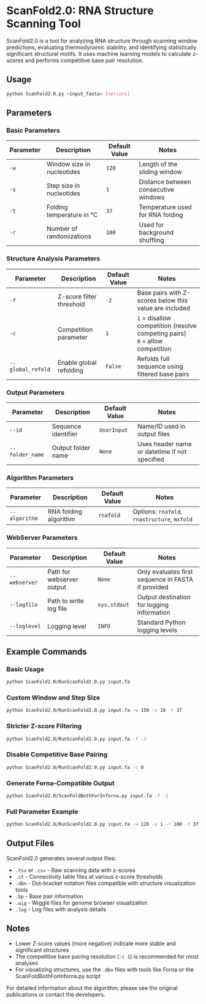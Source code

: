# ScanFold2.0: RNA Structure Scanning Tool

ScanFold2.0 is a tool for analyzing RNA structure through scanning window predictions, evaluating thermodynamic stability, and identifying statistically significant structural motifs. It uses machine learning models to calculate z-scores and performs competitive base pair resolution.

## Usage

```bash
python ScanFold2.0.py <input_fasta> [options]
```

## Parameters

### Basic Parameters

| Parameter | Description | Default Value | Notes |
|-----------|-------------|---------------|-------|
| `-w` | Window size in nucleotides | `120` | Length of the sliding window |
| `-s` | Step size in nucleotides | `1` | Distance between consecutive windows |
| `-t` | Folding temperature in °C | `37` | Temperature used for RNA folding |
| `-r` | Number of randomizations | `100` | Used for background shuffling |

### Structure Analysis Parameters

| Parameter | Description | Default Value | Notes |
|-----------|-------------|---------------|-------|
| `-f` | Z-score filter threshold | `-2` | Base pairs with Z-scores below this value are included |
| `-c` | Competition parameter | `1` | `1` = disallow competition (resolve competing pairs)<br>`0` = allow competition |
| `--global_refold` | Enable global refolding | `False` | Refolds full sequence using filtered base pairs |

### Output Parameters

| Parameter | Description | Default Value | Notes |
|-----------|-------------|---------------|-------|
| `--id` | Sequence identifier | `UserInput` | Name/ID used in output files |
| `--folder_name` | Output folder name | `None` | Uses header name or datetime if not specified |

### Algorithm Parameters

| Parameter | Description | Default Value | Notes |
|-----------|-------------|---------------|-------|
| `--algorithm` | RNA folding algorithm | `rnafold` | Options: `rnafold`, `rnastructure`, `mxfold` |

### WebServer Parameters

| Parameter | Description | Default Value | Notes |
|-----------|-------------|---------------|-------|
| `--webserver` | Path for webserver output | `None` | Only evaluates first sequence in FASTA if provided |
| `--logfile` | Path to write log file | `sys.stdout` | Output destination for logging information |
| `--loglevel` | Logging level | `INFO` | Standard Python logging levels |

## Example Commands

### Basic Usage
```bash
python ScanFold2.0/RunScanFold2.0.py input.fa
```

### Custom Window and Step Size
```bash
python ScanFold2.0/RunScanFold2.0.py input.fa -w 150 -s 10 -t 37
```

### Stricter Z-score Filtering
```bash
python ScanFold2.0/RunScanFold2.0.py input.fa -f -3
```

### Disable Competitive Base Pairing
```bash
python ScanFold2.0/RunScanFold2.0.py input.fa -c 0
```

### Generate Forna-Compatible Output
```bash
python ScanFold2.0/ScanFoldBothForInforna.py input.fa -f -2
```

### Full Parameter Example
```bash
python ScanFold2.0/RunScanFold2.0.py input.fa -w 120 -s 1 -r 100 -t 37 -f -2 -c 1 --id MyRNA --global_refold
```

## Output Files

ScanFold2.0 generates several output files:

- `.tsv` or `.csv` - Raw scanning data with z-scores
- `.ct` - Connectivity table files at various z-score thresholds
- `.dbn` - Dot-bracket notation files compatible with structure visualization tools
- `.bp` - Base pair information
- `.wig` - Wiggle files for genome browser visualization
- `.log` - Log files with analysis details

## Notes

- Lower Z-score values (more negative) indicate more stable and significant structures
- The competitive base pairing resolution (`-c 1`) is recommended for most analyses
- For visualizing structures, use the `.dbn` files with tools like Forna or the ScanFoldBothForInforna.py script

For detailed information about the algorithm, please see the original publications or contact the developers.
